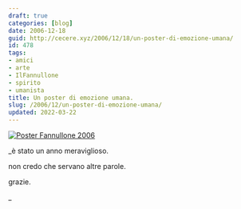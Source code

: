 ```yaml
---
draft: true
categories: [blog]
date: 2006-12-18
guid: http://cecere.xyz/2006/12/18/un-poster-di-emozione-umana/
id: 478
tags:
- amici
- arte
- IlFannullone
- spirito
- umanista
title: Un poster di emozione umana.
slug: /2006/12/un-poster-di-emozione-umana/
updated: 2022-03-22
---
```


<a target="_blank" href="http://www.ilfannullone.it/fileadmin/multimedia/posters/poster_fannullone_2006.jpg"><img alt="Poster Fannullone 2006" id="image477" src="http://cecere.xyz/wp-content/uploads/sites/3/2006/12/poster_fannullone_2006.jpg" /></a>

_è stato un anno meraviglioso.
  
non credo che servano altre parole.
  
grazie.
  
_